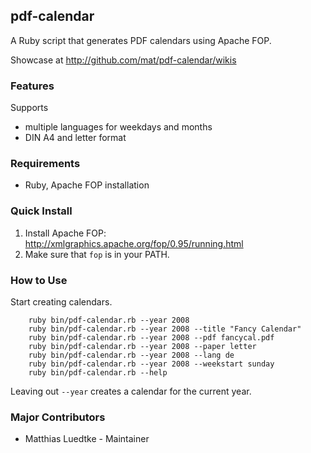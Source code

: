 ## pdf-calendar
A Ruby script that generates PDF calendars using Apache FOP.

Showcase at <http://github.com/mat/pdf-calendar/wikis>
### Features

Supports

* multiple languages for weekdays and months
* DIN A4 and letter format

### Requirements
* Ruby, Apache FOP installation

### Quick Install
1. Install Apache FOP: <http://xmlgraphics.apache.org/fop/0.95/running.html>
2. Make sure that `fop` is in your PATH.


### How to Use
Start creating calendars. 

		ruby bin/pdf-calendar.rb --year 2008
		ruby bin/pdf-calendar.rb --year 2008 --title "Fancy Calendar"
		ruby bin/pdf-calendar.rb --year 2008 --pdf fancycal.pdf
		ruby bin/pdf-calendar.rb --year 2008 --paper letter
		ruby bin/pdf-calendar.rb --year 2008 --lang de
		ruby bin/pdf-calendar.rb --year 2008 --weekstart sunday
		ruby bin/pdf-calendar.rb --help

Leaving out `--year` creates a calendar for the current year.

### Major Contributors
* Matthias Luedtke - Maintainer
